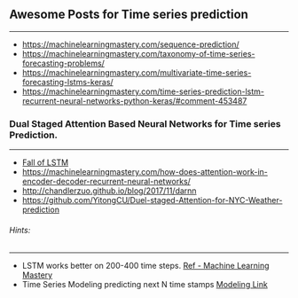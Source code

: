 ## Awesome Posts for Time series prediction
---

- https://machinelearningmastery.com/sequence-prediction/
- https://machinelearningmastery.com/taxonomy-of-time-series-forecasting-problems/
- https://machinelearningmastery.com/multivariate-time-series-forecasting-lstms-keras/
- https://machinelearningmastery.com/time-series-prediction-lstm-recurrent-neural-networks-python-keras/#comment-453487


### Dual Staged Attention Based Neural Networks for Time series Prediction.
---

- [Fall of LSTM](https://towardsdatascience.com/the-fall-of-rnn-lstm-2d1594c74ce0)
- https://machinelearningmastery.com/how-does-attention-work-in-encoder-decoder-recurrent-neural-networks/
- http://chandlerzuo.github.io/blog/2017/11/darnn
- https://github.com/YitongCU/Duel-staged-Attention-for-NYC-Weather-prediction


###### Hints:
---

- LSTM works better on 200-400 time steps. [Ref - Machine Learning Mastery](https://machinelearningmastery.com/prepare-univariate-time-series-data-long-short-term-memory-networks/)
- Time Series Modeling predicting next N time stamps [Modeling Link](https://www.analyticsvidhya.com/blog/2015/12/complete-tutorial-time-series-modeling/)